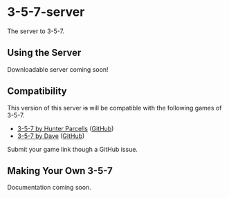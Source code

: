 # 3-5-7-server
The server to 3-5-7.

## Using the Server
Downloadable server coming soon!

## Compatibility
This version of this server ~~is~~ will be compatible with the following games of 3-5-7.
- [3-5-7 by Hunter Parcells](https://hparcells.me/games/3-5-7/) ([GitHub](https://github.com/hparcells/3-5-7/))
- [3-5-7 by Dave]() ([GitHub](https://github.com/imdaveead/3-5-7/))

Submit your game link though a GitHub issue.

## Making Your Own 3-5-7
Documentation coming soon.

